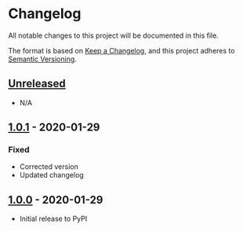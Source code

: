 # Changelog

All notable changes to this project will be documented in this file.

The format is based on [Keep a Changelog](https://keepachangelog.com/en/1.0.0/),
and this project adheres to [Semantic Versioning](https://semver.org/spec/v2.0.0.html).

## [Unreleased]

- N/A

## [1.0.1] - 2020-01-29

### Fixed
- Corrected version
- Updated changelog

## [1.0.0] - 2020-01-29

- Initial release to PyPI

[Unreleased]: https://github.com/nathanegillett/chexus/compare/v1.0.1...HEAD
[1.0.1]: https://github.com/nathanegillett/chexus/compare/v.1.0.0...v1.0.1
[1.0.0]: https://github.com/nathanegillett/chexus/compare/v0.1.0...v1.0.0